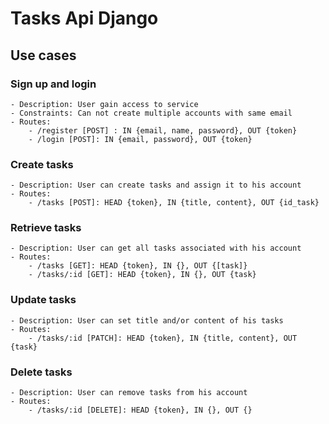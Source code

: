 # Tasks Api Django

## Use cases

### Sign up and login

    - Description: User gain access to service
    - Constraints: Can not create multiple accounts with same email
    - Routes:
        - /register [POST] : IN {email, name, password}, OUT {token}
        - /login [POST]: IN {email, password}, OUT {token}

### Create tasks

    - Description: User can create tasks and assign it to his account
    - Routes:
        - /tasks [POST]: HEAD {token}, IN {title, content}, OUT {id_task}

### Retrieve tasks

    - Description: User can get all tasks associated with his account
    - Routes:
        - /tasks [GET]: HEAD {token}, IN {}, OUT {[task]}
        - /tasks/:id [GET]: HEAD {token}, IN {}, OUT {task}

### Update tasks

    - Description: User can set title and/or content of his tasks
    - Routes:
        - /tasks/:id [PATCH]: HEAD {token}, IN {title, content}, OUT {task}

### Delete tasks

    - Description: User can remove tasks from his account
    - Routes:
        - /tasks/:id [DELETE]: HEAD {token}, IN {}, OUT {}